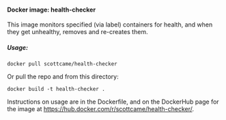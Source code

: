 #### Docker image: health-checker

This image monitors specified (via label) containers for health, and when they get unhealthy, removes and re-creates them.

##### Usage:

`docker pull scottcame/health-checker`

Or pull the repo and from this directory:

`docker build -t health-checker .`

Instructions on usage are in the Dockerfile, and on the DockerHub page for the image at https://hub.docker.com/r/scottcame/health-checker/.
